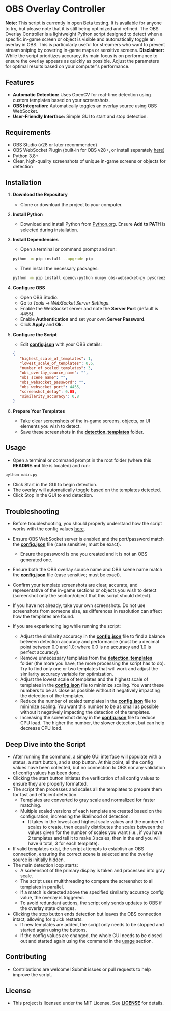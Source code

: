 # OBS Overlay Controller

**Note:** This script is currently in open Beta testing. It is available for anyone to try, but please note that it is still being optimized and refined.
The OBS Overlay Controller is a lightweight Python script designed to detect when a specific in-game screen or object is visible and automatically toggle an overlay in OBS. This is particularly useful for streamers who want to prevent stream sniping by covering in-game maps or sensitive screens.
**Disclaimer:** While the script prioritizes accuracy, its main focus is on performance to ensure the overlay appears as quickly as possible. Adjust the parameters for optimal results based on your computer's performance.

## Features

- **Automatic Detection:** Uses OpenCV for real-time detection using custom templates based on your screenshots.
- **OBS Integration:** Automatically toggles an overlay source using OBS WebSocket.
- **User-Friendly Interface:** Simple GUI to start and stop detection.

## Requirements

- OBS Studio (v28 or later recommended)
- OBS WebSocket Plugin (built-in for OBS v28+, or install separately [here](https://github.com/obsproject/obs-websocket))
- Python 3.8+
- Clear, high-quality screenshots of unique in-game screens or objects for detection

## Installation

1. **Download the Repository**
   - Clone or download the project to your computer.

2. **Install Python**
   - Download and install Python from [Python.org](https://www.python.org/downloads/). Ensure **Add to PATH** is selected during installation.

3. **Install Dependencies**
   - Open a terminal or command prompt and run:
   ```bash
   python -m pip install --upgrade pip
   ```
   - Then install the necessary packages:
   ```bash
   python -m pip install opencv-python numpy obs-websocket-py pyscreeze Pillow mss
   ```

4. **Configure OBS**
   - Open OBS Studio.
   - Go to *Tools* → *WebSocket Server Settings*.
   - Enable the WebSocket server and note the **Server Port** (default is 4455).
   - Enable **Authentication** and set your own **Server Password**.
   - Click **Apply** and **Ok**.

5. **Configure the Script**
   - Edit [**config.json**](config.json) with your OBS details:
   ```json
   {
      "highest_scale_of_templates": 1,
      "lowest_scale_of_templates": 0.6,
      "number_of_scaled_templates": 3,
      "obs_overlay_source_name": "",
      "obs_scene_name": "",
      "obs_websocket_password": "",
      "obs_websocket_port": 4455,
      "screenshot_delay": 0.05,
      "similarity_accuracy": 0.8
   }
   ```

6. **Prepare Your Templates**
   - Take clear screenshots of the in-game screens, objects, or UI elements you wish to detect.
   - Save these screenshots in the [**detection_templates**](detection_templates) folder.

## Usage

   - Open a terminal or command prompt in the root folder (where this **README.md** file is located) and run:
   ```bash
   python main.py
   ```
   - Click Start in the GUI to begin detection.
   - The overlay will automatically toggle based on the templates detected.
   - Click Stop in the GUI to end detection.

## Troubleshooting

   - Before troubleshooting, you should properly understand how the script works with the config values [here](#deep-dive-into-the-script).

   - Ensure OBS WebSocket server is enabled and the port/password match the [**config.json**](config.json) file (case sensitive; must be exact).
      - Ensure the password is one you created and it is not an OBS generated one.
   - Ensure both the OBS overlay source name and OBS scene name match the [**config.json**](config.json) file (case sensitive; must be exact).
   - Confirm your template screenshots are clear, accurate, and representative of the in-game sections or objects you wish to detect (screenshot only the section/object that this script should detect).
   - If you have not already, take your own screenshots. Do not use screenshots from someone else, as differences in resolution can affect how the templates are found.
   - If you are experiencing lag while running the script:
      - Adjust the similarity accuracy in the [**config.json**](config.json) file to find a balance between detection accuracy and performance (must be a decimal point between 0.0 and 1.0; where 0.0 is no accuracy and 1.0 is perfect accuracy).
      - Remove unnecessary templates from the [**detection_templates**](detection_templates) folder (the more you have, the more processing the script has to do). Try to find only one or two templates that will work and adjust the similarity accuracy variable for optimization.
      - Adjust the lowest scale of templates and the highest scale of templates in the [**config.json**](config.json) file to minimize scaling. You want these numbers to be as close as possible without it negatively impacting the detection of the templates.
      - Reduce the number of scaled templates in the [**config.json**](config.json) file to minimize scaling. You want this number to be as small as possible without it negatively impacting the detection of the templates.
      - Increasing the screenshot delay in the [**config.json**](config.json) file to reduce CPU load. The higher the number, the slower detection, but can help decrease CPU load.

## Deep Dive into the Script

   - After running the command, a simple GUI interface will populate with a status, a start button, and a stop button. At this point, all the config values have been collected, but no connection to OBS nor any validation of config values has been done.
   - Clicking the start button initiates the verification of all config values to ensure they are properly formatted.
   - The script then processes and scales all the templates to prepare them for fast and efficient detection.
      - Templates are converted to gray scale and normalized for faster matching.
      - Multiple scaled versions of each template are created based on the configuration, increasing the likelihood of detection.
         - It takes in the lowest and highest scale values and the number of scales to create, then equally distributes the scales between the values given for the number of scales you want (i.e., if you have 2 templates and tell it to make 3 scales, then in the end you will have 6 total, 3 for each template).
   - If valid templates exist, the script attempts to establish an OBS connection, ensuring the correct scene is selected and the overlay source is initially hidden.
   - The main detection loop starts:
      - A screenshot of the primary display is taken and processed into gray scale.
      - The script uses multithreading to compare the screenshot to all templates in parallel.
      - If a match is detected above the specified similarity accuracy config value, the overlay is triggered.
      - To avoid redundant actions, the script only sends updates to OBS if the overlay state changes.
   - Clicking the stop button ends detection but leaves the OBS connection intact, allowing for quick restarts.
      - If new templates are added, the script only needs to be stopped and started again using the buttons.
      - If the config values are changed, the whole GUI needs to be closed out and started again using the command in the [usage](#usage) section.

## Contributing

   - Contributions are welcome! Submit issues or pull requests to help improve the script.

## License

   - This project is licensed under the MIT License. See [**LICENSE**](LICENSE) for details.
